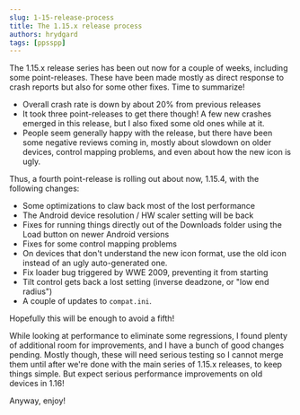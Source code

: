 ```yaml
---
slug: 1-15-release-process
title: The 1.15.x release process
authors: hrydgard
tags: [ppsspp]
---
```


The 1.15.x release series has been out now for a couple of weeks, including some point-releases. These have been made mostly as direct response to crash reports but also for some other fixes. Time to summarize!

* Overall crash rate is down by about 20% from previous releases
* It took three point-releases to get there though! A few new crashes emerged in this release, but I also fixed some old ones while at it.
* People seem generally happy with the release, but there have been some negative reviews coming in, mostly about slowdown on older devices, control mapping problems, and even about how the new icon is ugly.

Thus, a fourth point-release is rolling out about now, 1.15.4, with the following changes:

* Some optimizations to claw back most of the lost performance
* The Android device resolution / HW scaler setting will be back
* Fixes for running things directly out of the Downloads folder using the Load button on newer Android versions
* Fixes for some control mapping problems
* On devices that don't understand the new icon format, use the old icon instead of an ugly auto-generated one.
* Fix loader bug triggered by WWE 2009, preventing it from starting
* Tilt control gets back a lost setting (inverse deadzone, or "low end radius")
* A couple of updates to `compat.ini`.

Hopefully this will be enough to avoid a fifth!

While looking at performance to eliminate some regressions, I found plenty of additional room for improvements, and I have a bunch of good changes pending. Mostly though, these will need serious testing so I cannot merge them until after we're done with the main series of 1.15.x releases, to keep things simple. But expect serious performance improvements on old devices in 1.16!

Anyway, enjoy!